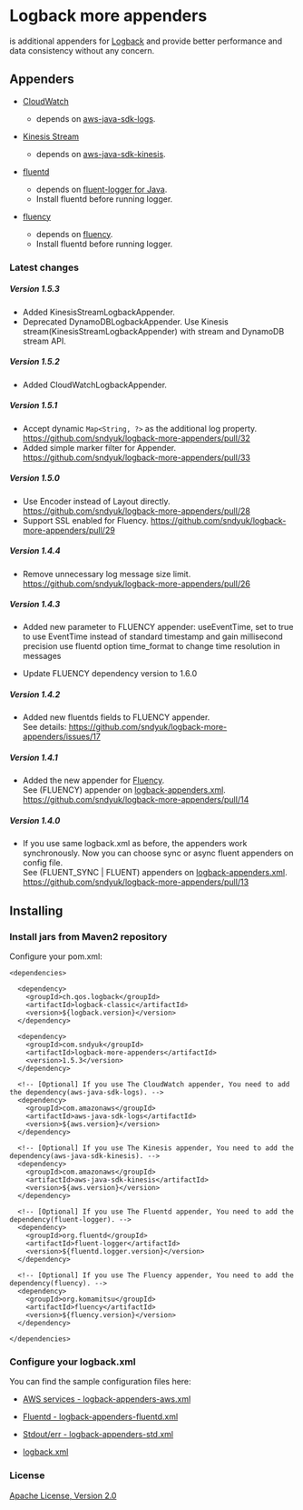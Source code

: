 Logback more appenders
==================================================
is additional appenders for [Logback](http://logback.qos.ch/) and provide better performance and data consistency without any concern.

## Appenders
- [CloudWatch](https://aws.amazon.com/cloudwatch/)
    - depends on [aws-java-sdk-logs](http://aws.amazon.com/sdkforjava/).

- [Kinesis Stream](https://aws.amazon.com/kinesis/data-streams/)
    - depends on [aws-java-sdk-kinesis](http://aws.amazon.com/sdkforjava/).

- [fluentd](http://fluentd.org/)
    - depends on [fluent-logger for Java](https://github.com/fluent/fluent-logger-java).
     - Install fluentd before running logger.

- [fluency](https://github.com/komamitsu/fluency)
    - depends on [fluency](https://github.com/komamitsu/fluency).
    - Install fluentd before running logger.

### Latest changes

##### Version 1.5.3

* Added KinesisStreamLogbackAppender.
* Deprecated DynamoDBLogbackAppender. Use Kinesis stream(KinesisStreamLogbackAppender) with stream and DynamoDB stream API.

##### Version 1.5.2

* Added CloudWatchLogbackAppender.

##### Version 1.5.1

* Accept dynamic `Map<String, ?>` as the additional log property. https://github.com/sndyuk/logback-more-appenders/pull/32
* Added simple marker filter for Appender. https://github.com/sndyuk/logback-more-appenders/pull/33

##### Version 1.5.0

* Use Encoder instead of Layout directly. https://github.com/sndyuk/logback-more-appenders/pull/28
* Support SSL enabled for Fluency. https://github.com/sndyuk/logback-more-appenders/pull/29

##### Version 1.4.4

* Remove unnecessary log message size limit. https://github.com/sndyuk/logback-more-appenders/pull/26

##### Version 1.4.3

* Added new parameter to FLUENCY appender: 
  useEventTime, set to true to use EventTime instead of standard timestamp and gain millisecond precision
  use fluentd option time_format to change time resolution in messages
  
* Update FLUENCY dependency version to 1.6.0

##### Version 1.4.2

* Added new fluentds fields to FLUENCY appender.  
  See details: https://github.com/sndyuk/logback-more-appenders/issues/17

##### Version 1.4.1

* Added the new appender for [Fluency](https://github.com/komamitsu/fluency).  
  See (FLUENCY) appender on [logback-appenders.xml](https://github.com/sndyuk/logback-more-appenders/blob/master/src/test/resources/logback-appenders.xml#L73).  
  https://github.com/sndyuk/logback-more-appenders/pull/14


##### Version 1.4.0

* If you use same logback.xml as before, the appenders work synchronously. Now you can choose sync or async fluent appenders on config file.  
  See (FLUENT_SYNC | FLUENT) appenders on [logback-appenders.xml](https://github.com/sndyuk/logback-more-appenders/blob/master/src/test/resources/logback-appenders.xml).  
  https://github.com/sndyuk/logback-more-appenders/pull/13



## Installing

### Install jars from Maven2 repository
Configure your pom.xml:

    <dependencies>
    
      <dependency>
        <groupId>ch.qos.logback</groupId>
        <artifactId>logback-classic</artifactId>
        <version>${logback.version}</version>
      </dependency>
    
      <dependency>
        <groupId>com.sndyuk</groupId>
        <artifactId>logback-more-appenders</artifactId>
        <version>1.5.3</version>
      </dependency>

      <!-- [Optional] If you use The CloudWatch appender, You need to add the dependency(aws-java-sdk-logs). -->
      <dependency>
        <groupId>com.amazonaws</groupId>
        <artifactId>aws-java-sdk-logs</artifactId>
        <version>${aws.version}</version>
      </dependency>

      <!-- [Optional] If you use The Kinesis appender, You need to add the dependency(aws-java-sdk-kinesis). -->
      <dependency>
        <groupId>com.amazonaws</groupId>
        <artifactId>aws-java-sdk-kinesis</artifactId>
        <version>${aws.version}</version>
      </dependency>

      <!-- [Optional] If you use The Fluentd appender, You need to add the dependency(fluent-logger). -->
      <dependency>
        <groupId>org.fluentd</groupId>
        <artifactId>fluent-logger</artifactId>
        <version>${fluentd.logger.version}</version>
      </dependency>
    
      <!-- [Optional] If you use The Fluency appender, You need to add the dependency(fluency). -->
      <dependency>
        <groupId>org.komamitsu</groupId>
        <artifactId>fluency</artifactId>
        <version>${fluency.version}</version>
      </dependency>
    
    </dependencies>

### Configure your logback.xml
You can find the sample configuration files here:

- [AWS services - logback-appenders-aws.xml](https://github.com/sndyuk/logback-more-appenders/blob/master/src/test/resources/logback-appenders-aws.xml)
- [Fluentd - logback-appenders-fluentd.xml](https://github.com/sndyuk/logback-more-appenders/blob/master/src/test/resources/logback-appenders-fluentd.xml)
- [Stdout/err - logback-appenders-std.xml](https://github.com/sndyuk/logback-more-appenders/blob/master/src/test/resources/logback-appenders-std.xml)

- [logback.xml](https://github.com/sndyuk/logback-more-appenders/blob/master/src/test/resources/logback.xml)

### License
[Apache License, Version 2.0](LICENSE)
